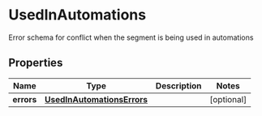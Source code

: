 

# UsedInAutomations

Error schema for conflict when the segment is being used in automations

## Properties

| Name | Type | Description | Notes |
|------------ | ------------- | ------------- | -------------|
|**errors** | [**UsedInAutomationsErrors**](UsedInAutomationsErrors.md) |  |  [optional] |



